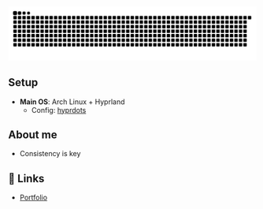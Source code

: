 

[![Snake animation](https://raw.githubusercontent.com/ardszsantos/ardszsantos/output/snake.svg)](https://github.com/ardszsantos/ardszsantos)

## **Setup**
- **Main OS**: Arch Linux + Hyprland
  - Config: [hyprdots](https://github.com/prasanthrangan/hyprdots)

## **About me**
- Consistency is key <br/>

## 🔗 **Links**
- [Portfolio](https://portifolio-senai.vercel.app/)

